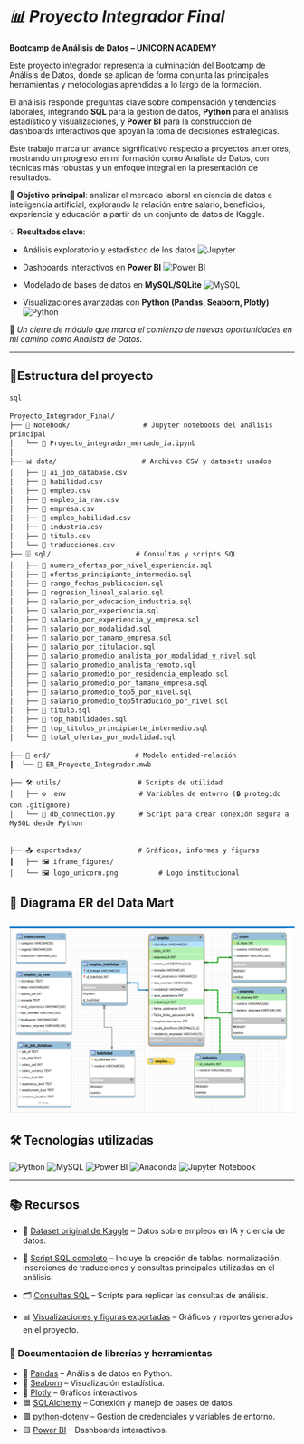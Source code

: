 # ***📊 Proyecto Integrador Final***  

**Bootcamp de Análisis de Datos – UNICORN ACADEMY**  

Este proyecto integrador representa la culminación del Bootcamp de Análisis de Datos, donde se aplican de forma conjunta las principales herramientas y metodologías aprendidas a lo largo de la formación.  

El análisis responde preguntas clave sobre compensación y tendencias laborales, integrando **SQL** para la gestión de datos, **Python** para el análisis estadístico y visualizaciones, y **Power BI** para la construcción de dashboards interactivos que apoyan la toma de decisiones estratégicas.  

Este trabajo marca un avance significativo respecto a proyectos anteriores, mostrando un progreso en mi formación como Analista de Datos, con técnicas más robustas y un enfoque integral en la presentación de resultados.  

🔎 **Objetivo principal**: analizar el mercado laboral en ciencia de datos e inteligencia artificial, explorando la relación entre salario, beneficios, experiencia y educación a partir de un conjunto de datos de Kaggle.  

💡 **Resultados clave**:  
- Análisis exploratorio y estadístico de los datos ![Jupyter](https://img.shields.io/badge/Jupyter-FA0F00?style=for-the-badge&logo=jupyter&logoColor=white)
  
- Dashboards interactivos en **Power BI** ![Power BI](https://img.shields.io/badge/Power%20BI-F2C811?style=for-the-badge&logo=powerbi&logoColor=black)
   
- Modelado de bases de datos en **MySQL/SQLite** ![MySQL](https://img.shields.io/badge/MySQL-005C84?style=for-the-badge&logo=mysql&logoColor=white)
  
- Visualizaciones avanzadas con **Python (Pandas, Seaborn, Plotly)**  ![Python](https://img.shields.io/badge/Python-3776AB?style=for-the-badge&logo=python&logoColor=white)  

🚀 *Un cierre de módulo que marca el comienzo de nuevas oportunidades en mi camino como Analista de Datos.*  

---

## **📂Estructura del proyecto**

```
sql

Proyecto_Integrador_Final/
├── 📓 Notebook/                  # Jupyter notebooks del análisis principal
│   └── 📒 Proyecto_integrador_mercado_ia.ipynb
│
├── 📊 data/                     # Archivos CSV y datasets usados
│   ├── 📄 ai_job_database.csv
│   ├── 📄 habilidad.csv
│   ├── 📄 empleo.csv
│   ├── 📄 empleo_ia_raw.csv
│   ├── 📄 empresa.csv
│   ├── 📄 empleo_habilidad.csv
│   ├── 📄 industria.csv
│   ├── 📄 titulo.csv
│   └── 📄 traducciones.csv 
├── 🗄️ sql/                     # Consultas y scripts SQL  
│   ├── 📄 numero_ofertas_por_nivel_experiencia.sql
│   ├── 📄 ofertas_principiante_intermedio.sql
│   ├── 📄 rango_fechas_publicacion.sql
│   ├── 📄 regresion_lineal_salario.sql
│   ├── 📄 salario_por_educacion_industria.sql
│   ├── 📄 salario_por_experiencia.sql
│   ├── 📄 salario_por_experiencia_y_empresa.sql
│   ├── 📄 salario_por_modalidad.sql
│   ├── 📄 salario_por_tamano_empresa.sql
│   ├── 📄 salario_por_titulacion.sql
│   ├── 📄 salario_promedio_analista_por_modalidad_y_nivel.sql
│   ├── 📄 salario_promedio_analista_remoto.sql
│   ├── 📄 salario_promedio_por_residencia_empleado.sql
│   ├── 📄 salario_promedio_por_tamano_empresa.sql
│   ├── 📄 salario_promedio_top5_por_nivel.sql
│   ├── 📄 salario_promedio_top5traducido_por_nivel.sql
│   ├── 📄 titulo.sql
│   ├── 📄 top_habilidades.sql
│   ├── 📄 top_titulos_principiante_intermedio.sql
│   └── 📄 total_ofertas_por_modalidad.sql

├── 🧩 erd/                     # Modelo entidad-relación  
┃  └── 📐 ER_Proyecto_Integrador.mwb  

├── 🛠️ utils/                   # Scripts de utilidad
│   ├── ⚙️ .env                  # Variables de entorno (🔒 protegido con .gitignore)
│   └── 🔗 db_connection.py      # Script para crear conexión segura a MySQL desde Python
  

├── 📤 exportados/              # Gráficos, informes y figuras  
┃   ├── 🖼️ iframe_figures/  
│   └── 🖼️ logo_unicorn.png          # Logo institucional  

```
## 📐 Diagrama ER del Data Mart

![Diagrama ER del Data Mart](erd/ERD_mercado_ia.png)
---

## **🛠️ Tecnologías utilizadas**  

![Python](https://img.shields.io/badge/Python-3776AB?style=for-the-badge&logo=python&logoColor=white)
![MySQL](https://img.shields.io/badge/MySQL-005C84?style=for-the-badge&logo=mysql&logoColor=white)
![Power BI](https://img.shields.io/badge/Power_BI-F2C811?style=for-the-badge&logo=powerbi&logoColor=black)
![Anaconda](https://img.shields.io/badge/Anaconda-44A833?style=for-the-badge&logo=anaconda&logoColor=white)
![Jupyter Notebook](https://img.shields.io/badge/Jupyter_Notebook-F37626?style=for-the-badge&logo=jupyter&logoColor=white)

---

## **📚 Recursos**

- 📂 [Dataset original de Kaggle](https://www.kaggle.com/datasets/bismasajjad/global-ai-job-market-and-salary-trends-2025?select=ai_job_dataset1.csv) – Datos sobre empleos en IA y ciencia de datos.  
- 💾 [Script SQL completo](sql/mercado_ia_final.sql) – Incluye la creación de tablas, normalización, inserciones de traducciones y consultas principales utilizadas en el análisis.
 
- 🗂️ [Consultas SQL](./sql/) – Scripts para replicar las consultas de análisis.  
- 📊 [Visualizaciones y figuras exportadas](./exportados/) – Gráficos y reportes generados en el proyecto.  

### **📖 Documentación de librerías y herramientas**
- 📘 [Pandas](https://pandas.pydata.org/docs/) – Análisis de datos en Python.  
- 📗 [Seaborn](https://seaborn.pydata.org/) – Visualización estadística.  
- 📙 [Plotly](https://plotly.com/python/) – Gráficos interactivos.  
- 🟦 [SQLAlchemy](https://docs.sqlalchemy.org/) – Conexión y manejo de bases de datos.  
- 🟩 [python-dotenv](https://saurabh-kumar.com/python-dotenv/) – Gestión de credenciales y variables de entorno.  
- 🟨 [Power BI](https://learn.microsoft.com/es-es/power-bi/) – Dashboards interactivos.
